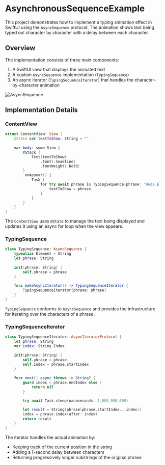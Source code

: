 # AsynchronousSequenceExample

This project demonstrates how to implement a typing animation effect in SwiftUI using the `AsyncSequence` protocol. The animation shows text being typed out character by character with a delay between each character.

## Overview

The implementation consists of three main components:

1. A SwiftUI view that displays the animated text
2. A custom `AsyncSequence` implementation (`TypingSequence`)
3. An async iterator (`TypingSequenceIterator`) that handles the character-by-character animation

![AsyncSequence](https://github.com/user-attachments/assets/7cb4b7d2-3c72-4576-a2ee-090ecf2fe4f5)

## Implementation Details

### ContentView

```swift
struct ContentView: View {
    @State var textToShow: String = ""
    
    var body: some View {
        VStack {
            Text(textToShow)
                .font(.headline)
                .fontWeight(.bold)
        }
        .onAppear() {
            Task {
                for try await phrase in TypingSequence(phrase: "Huda Elhady") {
                    textToShow = phrase
                }
            }
        }
    }
}
```

The `ContentView` uses `@State` to manage the text being displayed and updates it using an async for loop when the view appears.

### TypingSequence

```swift
class TypingSequence: AsyncSequence {
    typealias Element = String
    let phrase: String
    
    init(phrase: String) {
        self.phrase = phrase
    }
    
    func makeAsyncIterator() -> TypingSequenceIterator {
        TypingSequenceIterator(phrase: phrase)
    }
}
```

`TypingSequence` conforms to `AsyncSequence` and provides the infrastructure for iterating over the characters of a phrase.

### TypingSequenceIterator

```swift
class TypingSequenceIterator: AsyncIteratorProtocol {
    let phrase: String
    var index: String.Index
    
    init(phrase: String) {
        self.phrase = phrase
        self.index = phrase.startIndex
    }
    
    func next() async throws -> String? {
        guard index < phrase.endIndex else {
            return nil
        }

        try await Task.sleep(nanoseconds: 1_000_000_000)
        
        let result = String(phrase[phrase.startIndex...index])
        index = phrase.index(after: index)
        return result
    }
}
```

The iterator handles the actual animation by:
- Keeping track of the current position in the string
- Adding a 1-second delay between characters
- Returning progressively longer substrings of the original phrase
